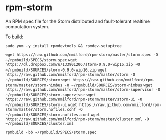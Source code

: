 rpm-storm
=========

An RPM spec file for the Storm distributed and fault-tolerant realtime computation system.

To build:

`sudo yum -y install rpmdevtools && rpmdev-setuptree`

`wget https://raw.github.com/nmilford/rpm-storm/master/storm.spec -O ~/rpmbuild/SPECS/storm.spec`
`wget https://dl.dropbox.com/u/133901206/storm-0.9.0-wip16.zip -O ~/rpmbuild/SOURCES/storm-0.9.0-wip16.zip`
`wget https://raw.github.com/nmilford/rpm-storm/master/storm -O ~/rpmbuild/SOURCES/storm`
`wget https://raw.github.com/nmilford/rpm-storm/master/storm-nimbus -O ~/rpmbuild/SOURCES/storm-nimbus`
`wget https://raw.github.com/nmilford/rpm-storm/master/storm-supervisor -O ~/rpmbuild/SOURCES/storm-supervisor`
`wget https://raw.github.com/nmilford/rpm-storm/master/storm-ui -O ~/rpmbuild/SOURCES/storm-ui`
`wget https://raw.github.com/nmilford/rpm-storm/master/storm.nofiles.conf -O ~/rpmbuild/SOURCES/storm.nofiles.conf`
`wget https://raw.github.com/nmilford/rpm-storm/master/cluster.xml -O ~/rpmbuild/SOURCES/cluster.xml`

`rpmbuild -bb ~/rpmbuild/SPECS/storm.spec`

